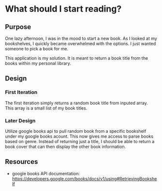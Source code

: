 What should I start reading?
========
## Purpose
One lazy afternoon, I was in the mood to start a new book. As I looked at my bookshelves, I quickly became overwhelmed with the options. I just wanted someone to pick a book for me.

This application is my solution. It is meant to return a book title from the books within my personal library.

## Design
### First Iteration
The first iteration simply returns a random book title from inputed array. This array is a small list of my book titles.
### Later Design
Utilize google books api to pull random book from a specific bookshelf under my google books acount. This now gives me access to parse books based on genre. Instead of returning just a title, I should be able to return a book cover that can then display the other book information.

## Resources
* google books API documentation: https://developers.google.com/books/docs/v1/using#RetrievingBookshelf

